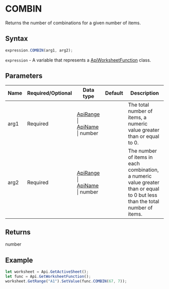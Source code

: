 # COMBIN

Returns the number of combinations for a given number of items.

## Syntax

```javascript
expression.COMBIN(arg1, arg2);
```

`expression` - A variable that represents a [ApiWorksheetFunction](../ApiWorksheetFunction.md) class.

## Parameters

| **Name** | **Required/Optional** | **Data type** | **Default** | **Description** |
| ------------- | ------------- | ------------- | ------------- | ------------- |
| arg1 | Required | [ApiRange](../../ApiRange/ApiRange.md) \| [ApiName](../../ApiName/ApiName.md) \| number |  | The total number of items, a numeric value greater than or equal to 0. |
| arg2 | Required | [ApiRange](../../ApiRange/ApiRange.md) \| [ApiName](../../ApiName/ApiName.md) \| number |  | The number of items in each combination, a numeric value greater than or equal to 0 but less than the total number of items. |

## Returns

number

## Example



```javascript editor-
let worksheet = Api.GetActiveSheet();
let func = Api.GetWorksheetFunction();
worksheet.GetRange("A1").SetValue(func.COMBIN(67, 7));
```
